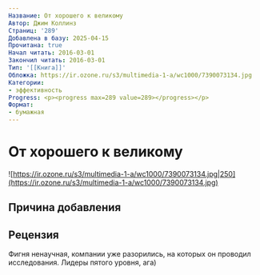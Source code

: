 ```yaml
---
Название: От хорошего к великому
Автор: Джим Коллинз
Страниц: '289'
Добавлена в базу: 2025-04-15
Прочитана: true
Начал читать: 2016-03-01
Закончил читать: 2016-03-01
Тип: '[[Книга]]'
Обложка: https://ir.ozone.ru/s3/multimedia-1-a/wc1000/7390073134.jpg
Категории:
- эффективность
Progress: <p><progress max=289 value=289></progress></p>
Формат:
- бумажная
---
```

# От хорошего к великому

![https://ir.ozone.ru/s3/multimedia-1-a/wc1000/7390073134.jpg|250](https://ir.ozone.ru/s3/multimedia-1-a/wc1000/7390073134.jpg)

## Причина добавления


## Рецензия

Фигня ненаучная, компании уже разорились, на которых он проводил исследования. Лидеры пятого уровня, ага)